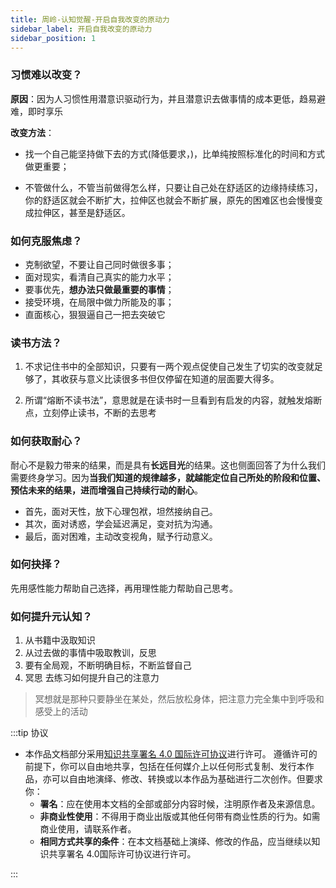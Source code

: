 ```yaml
---
title: 周岭-认知觉醒-开启自我改变的原动力
sidebar_label: 开启自我改变的原动力
sidebar_position: 1
---
```


### 习惯难以改变？

**原因**：因为人习惯性用潜意识驱动行为，并且潜意识去做事情的成本更低，趋易避难，即时享乐

**改变方法**：

- 找一个自己能坚持做下去的方式(降低要求，)，比单纯按照标准化的时间和方式做更重要；

- 不管做什么，不管当前做得怎么样，只要让自己处在舒适区的边缘持续练习，你的舒适区就会不断扩大，拉伸区也就会不断扩展，原先的困难区也会慢慢变成拉伸区，甚至是舒适区。

### 如何克服焦虑？

- 克制欲望，不要让自己同时做很多事；
- 面对现实，看清自己真实的能力水平；
- 要事优先，**想办法只做最重要的事情**；
- 接受环境，在局限中做力所能及的事；
- 直面核心，狠狠逼自己一把去突破它

### 读书方法？

1. 不求记住书中的全部知识，只要有一两个观点促使自己发生了切实的改变就足够了，其收获与意义比读很多书但仅停留在知道的层面要大得多。

2. 所谓“熔断不读书法”，意思就是在读书时一旦看到有启发的内容，就触发熔断点，立刻停止读书，不断的去思考

### 如何获取耐心？

耐心不是毅力带来的结果，而是具有**长远目光**的结果。这也侧面回答了为什么我们需要终身学习。因为**当我们知道的规律越多，就越能定位自己所处的阶段和位置、预估未来的结果，进而增强自己持续行动的耐心**。

- 首先，面对天性，放下心理包袱，坦然接纳自己。
- 其次，面对诱惑，学会延迟满足，变对抗为沟通。
- 最后，面对困难，主动改变视角，赋予行动意义。

### 如何抉择？

先用感性能力帮助自己选择，再用理性能力帮助自己思考。

### 如何提升元认知？

1. 从书籍中汲取知识
2. 从过去做的事情中吸取教训，反思
3. 要有全局观，不断明确目标，不断监督自己
4. 冥思 去练习如何提升自己的注意力

> 冥想就是那种只要静坐在某处，然后放松身体，把注意力完全集中到呼吸和感受上的活动

:::tip 协议

- 本作品文档部分采用[知识共享署名 4.0 国际许可协议](http://creativecommons.org/licenses/by/4.0/)进行许可。 遵循许可的前提下，你可以自由地共享，包括在任何媒介上以任何形式复制、发行本作品，亦可以自由地演绎、修改、转换或以本作品为基础进行二次创作。但要求你：
  - **署名**：应在使用本文档的全部或部分内容时候，注明原作者及来源信息。
  - **非商业性使用**：不得用于商业出版或其他任何带有商业性质的行为。如需商业使用，请联系作者。
  - **相同方式共享的条件**：在本文档基础上演绎、修改的作品，应当继续以知识共享署名 4.0国际许可协议进行许可。

:::